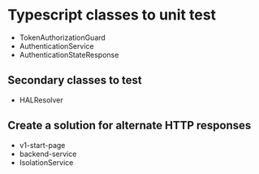 # Typescript classes to unit test
* TokenAuthorizationGuard
* AuthenticationService
* AuthenticationStateResponse

## Secondary classes to test
* HALResolver

## Create a solution for alternate HTTP responses
* v1-start-page
* backend-service
* IsolationService
